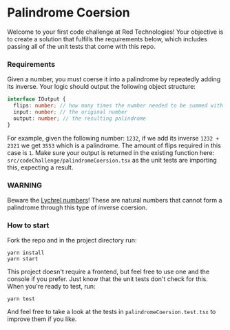 # Palindrome Coersion

Welcome to your first code challenge at Red Technologies! Your objective is to create a solution that fulfills the requirements below, which includes passing all of the unit tests that come with this repo.

### Requirements

Given a number, you must coerse it into a palindrome by repeatedly adding its inverse. Your logic should output the following object structure:

```typescript
interface IOutput {
  flips: number; // how many times the number needed to be summed with its inverse
  input: number; // the original number
  output: number; // the resulting palindrome
}
```

For example, given the following number: `1232`, if we add its inverse `1232 + 2321` we get `3553` which is a palindrome. The amount of flips required in this case is `1`. Make sure your output is returned in the existing function here: `src/codeChallenge/palindromeCoersion.tsx` as the unit tests are importing this, expecting a result.

### WARNING

Beware the [Lychrel numbers](https://en.wikipedia.org/wiki/Lychrel_number)! These are natural numbers that cannot form a palindrome through this type of inverse coersion.

### How to start

Fork the repo and in the project directory run:

```
yarn install
yarn start
```

This project doesn't require a frontend, but feel free to use one and the console if you prefer. Just know that the unit tests don't check for this. When you're ready to test, run:

```
yarn test
```

And feel free to take a look at the tests in `palindromeCoersion.test.tsx` to improve them if you like.
